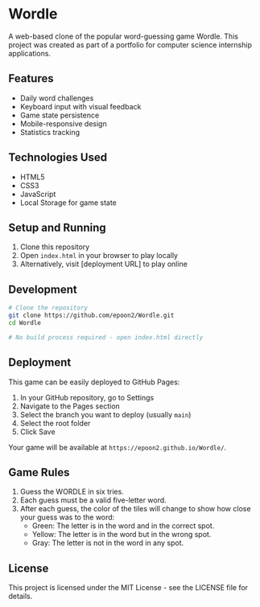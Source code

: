 # Wordle

A web-based clone of the popular word-guessing game Wordle. This project was created as part of a portfolio for computer science internship applications.

## Features

- Daily word challenges
- Keyboard input with visual feedback
- Game state persistence
- Mobile-responsive design
- Statistics tracking

## Technologies Used

- HTML5
- CSS3
- JavaScript
- Local Storage for game state

## Setup and Running

1. Clone this repository
2. Open `index.html` in your browser to play locally
3. Alternatively, visit [deployment URL] to play online

## Development

```bash
# Clone the repository
git clone https://github.com/epoon2/Wordle.git
cd Wordle

# No build process required - open index.html directly
```

## Deployment

This game can be easily deployed to GitHub Pages:

1. In your GitHub repository, go to Settings
2. Navigate to the Pages section
3. Select the branch you want to deploy (usually `main`)
4. Select the root folder
5. Click Save

Your game will be available at `https://epoon2.github.io/Wordle/`.

## Game Rules

1. Guess the WORDLE in six tries.
2. Each guess must be a valid five-letter word.
3. After each guess, the color of the tiles will change to show how close your guess was to the word:
   - Green: The letter is in the word and in the correct spot.
   - Yellow: The letter is in the word but in the wrong spot.
   - Gray: The letter is not in the word in any spot.

## License

This project is licensed under the MIT License - see the LICENSE file for details.